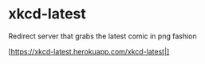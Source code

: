 # xkcd-latest

Redirect server that grabs the latest comic in png fashion

[https://xkcd-latest.herokuapp.com/xkcd-latest|]
